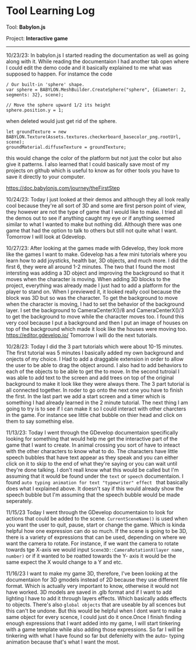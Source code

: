 # Tool Learning Log

Tool: **Babylon.js**

Project: **Interactive game**

---

10/23/23:
In babylon.js I started reading the documentation as well as going along with it. While reading the documentaion I had another tab open where I could edit the demo code and it basically explained to me what was supposed to happen. For instamce the code
  ```
  / Our built-in 'sphere' shape.
  var sphere = BABYLON.MeshBuilder.CreateSphere("sphere", {diameter: 2, segments: 32}, scene);

  // Move the sphere upward 1/2 its height
  sphere.position.y = 1;

  ```
when deleted would just get rid of the sphere.

  ```
  let groundTexture = new BABYLON.Texture(Assets.textures.checkerboard_basecolor_png.rootUrl, scene);
  groundMaterial.diffuseTexture = groundTexture;

  ```
this would change the color of the platform but not just the color but also give it patterns.
I also learned that I could basically save most of my projects on github which is useful to know as for other tools you have to save it directly to your computer.

https://doc.babylonjs.com/journey/theFirstStep

10/24/23:
Today I just looked at their demos and although they all look really cool because they're all sort of 3D and some are first person point of view, they however are not the type of game that I would like to make. I tried all the demos out to see if anything caught my eye or if anything seemed similar to what I wanted to make but nothing did. Although there was one game that had the option to talk to others but still not quite what I want. Tomorrow I will look at Gdevelop.


10/27/23:
After looking at the games made with Gdevelop, they look more like the games I want to make. Gdevelop has a few mini tutorials where you learn how to add joysticks, health bar, 3D objects, and much more. I did the first 6, they were all around 1-2 minutes. The two that I found the most intersting was adding a 3D object and improving the background so that it moves when the character is moving.
When adding 3D blocks to the project, everything was already made I just had to add a platform for the player to stand on. When I previewed it, it looked really cool because the block was 3D but so was the character.
To get the background to move when the character is moving, I had to set the behavior of the background layer. I set the background to CameraCenterX()/8 and CameraCenterX()/3 to get the background to move while the character moves too. I found this very cool because I put a background and then I put an image of houses on top of the background which made it look like the houses were moving too. https://editor.gdevelop.io/
Tomorrow I will do the next tutorials.


10/28/23:
Today I did the 3 part tutorials which were about 10-15 minutes.
The first tutorial was 5 minutes I basically added my own background and onjects of my choice. I Had to add a draggable extension in order to allow the user to be able to drag the object around. I also had to add behaviors to each of the objects to be able to get the to move. In the second tutroial I was able to add text to the screen and add trees on top of the original background to make it look like they were always there. The 3 part tutorial is all connected together. In roder to go onto the next one you have to finish the first. In the last part we add a start screen and a timer which is something I had already learned in the 2 minute tutorial. The next thing I am going to try is to see if I can make it so I could interact with other charcters in the game. For instance see little chat bubble on thier head and click on them to say something else.

11/13/23:
Today I went through the GDevelop documentaion specifically looking for something that would help me get the interactive part of the game that I want to create. In animal crossing you sort of have to inteact with the other characters to know what to do. The characters have little speech bubbles that have text appear as they speak and you can either click on it to skip to the end of what they're saying or you can wait until they're done talking. I don't reall know what this would be called but I'm assuming that it would be found under the `text` or `speech` documentaion. I found `auto typing animation for text "typewriter" effect ` that basically does what I explained above. It doesn't say if this would already show the speech bubble but I'm assuming that the speech bubble would be made seperately.


11/15/23
Today I went through the GDevelop documentaion to look for actions that could be added to the scene. `CurrentSceneName()` is used when you want the user to quit, pause, start or change the game. Which is kinda helpful how one expression can do so much. If the scene is going to be 3D, there is a variety of expressions that can be used,  depending on where we want the camera to rotate. For instance, if we want the camera to rotate towards tge X-axis we would input `Scene3D::CameraRotationX(layer name, number)`  or if it wanted to be roatted towards the Y- axis it would be the same expect the X would change to a Y and etc.



11/16/23
I want to make my game 3D, therefore, I've been looking at the documentaion for 3D gmodels instead of 2D because they use different file format. Which is actually very important to know, otherwise it would not have worked. 3D models are saved in .glb format and if I want to add lighting I have to add it through layers effects. Which basically adds effects to objects. There's also `global objects` that are useable by all scences but this can't be undone. But this would be helpful when I dont want to make a same object for every scence, I could just do it once.Once I finish finding enough expressions that I want added into my game, I will start tinkering with a game template while also adding those expressions. So far I will be tinkering with what I have found so far but defenielty with the auto- typing animation because that's what I want the most.
<!--
* Links you used today (websites, videos, etc)
* Things you tried, progress you made, etc
* Challenges, a-ha moments, etc
* Questions you still have
* What you're going to try next
-->
